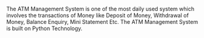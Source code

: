 The ATM Management System is one of the most daily used system which involves the transactions of Money like Deposit of Money, Withdrawal of Money, Balance Enquiry, Mini Statement Etc. The ATM Management System is built on Python Technology. 
